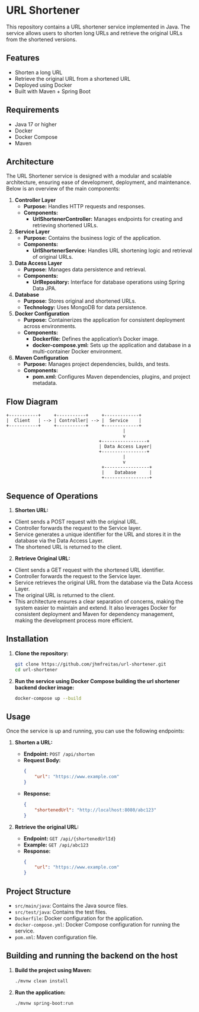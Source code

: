 # URL Shortener

This repository contains a URL shortener service implemented in Java. The service allows users to shorten long URLs and retrieve the original URLs from the shortened versions.

## Features

- Shorten a long URL
- Retrieve the original URL from a shortened URL
- Deployed using Docker
- Built with Maven + Spring Boot

## Requirements

- Java 17 or higher
- Docker
- Docker Compose
- Maven

## Architecture
The URL Shortener service is designed with a modular and scalable architecture, ensuring ease of development, deployment, and maintenance. Below is an overview of the main components:

1. **Controller Layer**
   - **Purpose:** Handles HTTP requests and responses.
   - **Components:**
       - **UrlShortenerController:** Manages endpoints for creating and retrieving shortened URLs.
2. **Service Layer**
   - **Purpose:** Contains the business logic of the application.
   - **Components:**
      - **UrlShortenerService:** Handles URL shortening logic and retrieval of original URLs.
3. **Data Access Layer**
   - **Purpose:** Manages data persistence and retrieval.
   - **Components:**
      - **UrlRepository:** Interface for database operations using Spring Data JPA.
4. **Database**
   - **Purpose:** Stores original and shortened URLs.
   - **Technology:** Uses MongoDB for data persistence.
5. **Docker Configuration**
   - **Purpose:** Containerizes the application for consistent deployment across environments.
   - **Components:**
     - **Dockerfile:** Defines the application’s Docker image.
     - **docker-compose.yml:** Sets up the application and database in a multi-container Docker environment.
6. **Maven Configuration**
   - **Purpose:** Manages project dependencies, builds, and tests.
   - **Components:**
     - **pom.xml:** Configures Maven dependencies, plugins, and project metadata.

## Flow Diagram
```
+-----------+     +-----------+     +-------------+
|  Client   | --> | Controller| --> |  Service    |
+-----------+     +-----------+     +-------------+
                                            |
                                            v
                                   +-----------------+
                                   | Data Access Layer|
                                   +-----------------+
                                            |
                                            v
                                    +-----------------+
                                    |    Database     |
                                    +-----------------+
```
## Sequence of Operations

1. **Shorten URL:**

- Client sends a POST request with the original URL.
- Controller forwards the request to the Service layer.
- Service generates a unique identifier for the URL and stores it in the database via the Data Access Layer.
- The shortened URL is returned to the client.

2. **Retrieve Original URL:**

- Client sends a GET request with the shortened URL identifier.
- Controller forwards the request to the Service layer.
- Service retrieves the original URL from the database via the Data Access Layer.
- The original URL is returned to the client.
- This architecture ensures a clear separation of concerns, making the system easier to maintain and extend. It also leverages Docker for consistent deployment and Maven for dependency management, making the development process more efficient.

## Installation

1. **Clone the repository:**

    ```sh
    git clone https://github.com/jhmfreitas/url-shortener.git
    cd url-shortener
    ```

2. **Run the service using Docker Compose building the url shortener backend docker image:**

    ```sh
    docker-compose up --build
    ```

## Usage

Once the service is up and running, you can use the following endpoints:

1. **Shorten a URL:**

    - **Endpoint:** `POST /api/shorten`
    - **Request Body:**
      ```json
      {
          "url": "https://www.example.com"
      }
      ```
    - **Response:**
      ```json
      {
          "shortenedUrl": "http://localhost:8080/abc123"
      }
      ```

2. **Retrieve the original URL:**

    - **Endpoint:** `GET /api/{shortenedUrlId}`
    - **Example:** `GET /api/abc123`
    - **Response:**
      ```json
      {
          "url": "https://www.example.com"
      }
      ```

## Project Structure

- `src/main/java`: Contains the Java source files.
- `src/test/java`: Contains the test files.
- `Dockerfile`: Docker configuration for the application.
- `docker-compose.yml`: Docker Compose configuration for running the service.
- `pom.xml`: Maven configuration file.

## Building and running the backend on the host

1. **Build the project using Maven:**

    ```sh
    ./mvnw clean install
    ```

2. **Run the application:**

    ```sh
    ./mvnw spring-boot:run
    ```